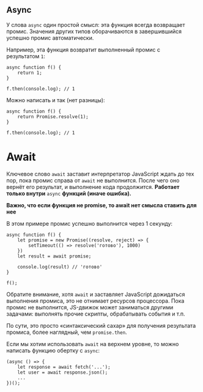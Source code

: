 ## Async
У слова `async` один простой смысл: эта функция всегда возвращает промис. Значения других типов оборачиваются в завершившийся успешно промис автоматически.

Например, эта функция возвратит выполненный промис с результатом `1`:

```JS
async function f() {
	return 1;
}

f.then(console.log); // 1
```
Можно написать и так (нет разницы):
```JS
async function f() {
	return Promise.resolve(1);
}

f.then(console.log); // 1
```
# Await

Ключевое слово `await` заставит интерпретатор JavaScript ждать до тех пор, пока промис справа от `await` не выполнится. После чего оно вернёт его результат, и выполнение кода продолжится. **Работает только внутри** `async` **функций (иначе ошибка).** 

__Важно, что если функция не promise, то await нет смысла ставить для нее__

В этом примере промис успешно выполнится через 1 секунду:
```JS
async function f() {
	let promise = new Promise((resolve, reject) => {
		setTimeout(() => resolve('готово'), 1000)
	})
	let result = await promise;

	console.log(result) // 'готово'
}

f();
```
Обратите внимание, хотя `await` и заставляет JavaScript дожидаться выполнения промиса, это не отнимает ресурсов процессора. Пока промис не выполнится, JS-движок может заниматься другими задачами: выполнять прочие скрипты, обрабатывать события и т.п.

По сути, это просто «синтаксический сахар» для получения результата промиса, более наглядный, чем `promise.then`.

Если мы хотим использовать `await` на верхнем уровне, то можно написать функцию обертку с `async`:
```JS
(async () => {
	let response = await fetch('...');
	let user = await response.json();
	...
})();
```
